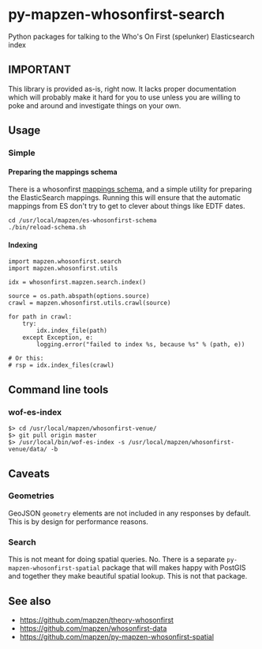 # py-mapzen-whosonfirst-search

Python packages for talking to the Who's On First (spelunker) Elasticsearch index

## IMPORTANT

This library is provided as-is, right now. It lacks proper
documentation which will probably make it hard for you to use unless
you are willing to poke and around and investigate things on your
own.

## Usage

### Simple


#### Preparing the mappings schema

There is a whosonfirst [mappings schema](https://github.com/whosonfirst/es-whosonfirst-schema), and a simple utility for preparing the ElasticSearch mappings. Running this will ensure that the automatic mappings from ES don't try to get to clever about things like EDTF dates.

```
cd /usr/local/mapzen/es-whosonfirst-schema
./bin/reload-schema.sh
```

#### Indexing

```
import mapzen.whosonfirst.search
import mapzen.whosonfirst.utils

idx = whosonfirst.mapzen.search.index()

source = os.path.abspath(options.source)
crawl = mapzen.whosonfirst.utils.crawl(source)

for path in crawl:
    try:
        idx.index_file(path)
    except Exception, e:
        logging.error("failed to index %s, because %s" % (path, e))

# Or this:
# rsp = idx.index_files(crawl)
```

## Command line tools

### wof-es-index

```
$> cd /usr/local/mapzen/whosonfirst-venue/
$> git pull origin master
$> /usr/local/bin/wof-es-index -s /usr/local/mapzen/whosonfirst-venue/data/ -b
```

## Caveats

### Geometries

GeoJSON `geometry` elements are not included in any responses by default. This is by design for performance reasons. 

### Search 

This is not meant for doing spatial queries. No. There is a separate `py-mapzen-whosonfirst-spatial` package that will makes happy with PostGIS and together they make beautiful spatial lookup. This is not that package.

## See also

* https://github.com/mapzen/theory-whosonfirst
* https://github.com/mapzen/whosonfirst-data
* https://github.com/mapzen/py-mapzen-whosonfirst-spatial
